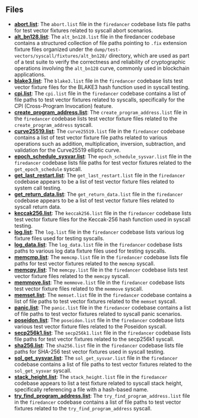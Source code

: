 
## Files
- **[abort.list](syscall-fixtures/abort.list.driver.md)**: The `abort.list` file in the `firedancer` codebase lists file paths for test vector fixtures related to syscall abort scenarios.
- **[alt_bn128.list](syscall-fixtures/alt_bn128.list.driver.md)**: The `alt_bn128.list` file in the firedancer codebase contains a structured collection of file paths pointing to `.fix` extension fixture files organized under the `dump/test-vectors/syscall/fixtures/alt_bn128/` directory, which are used as part of a test suite to verify the correctness and reliability of cryptographic operations involving the `alt_bn128` curve, commonly used in blockchain applications.
- **[blake3.list](syscall-fixtures/blake3.list.driver.md)**: The `blake3.list` file in the `firedancer` codebase lists test vector fixture files for the BLAKE3 hash function used in syscall testing.
- **[cpi.list](syscall-fixtures/cpi.list.driver.md)**: The `cpi.list` file in the `firedancer` codebase contains a list of file paths to test vector fixtures related to syscalls, specifically for the CPI (Cross-Program Invocation) feature.
- **[create_program_address.list](syscall-fixtures/create_program_address.list.driver.md)**: The `create_program_address.list` file in the `firedancer` codebase lists test vector fixture files related to the `create_program_address` syscall.
- **[curve25519.list](syscall-fixtures/curve25519.list.driver.md)**: The `curve25519.list` file in the `firedancer` codebase contains a list of test vector fixture file paths related to various operations such as addition, multiplication, inversion, subtraction, and validation for the Curve25519 elliptic curve.
- **[epoch_schedule_sysvar.list](syscall-fixtures/epoch_schedule_sysvar.list.driver.md)**: The `epoch_schedule_sysvar.list` file in the `firedancer` codebase lists file paths for test vector fixtures related to the `get_epoch_schedule` syscall.
- **[get_last_restart.list](syscall-fixtures/get_last_restart.list.driver.md)**: The `get_last_restart.list` file in the `firedancer` codebase appears to be a list of test vector fixture files related to system call testing.
- **[get_return_data.list](syscall-fixtures/get_return_data.list.driver.md)**: The `get_return_data.list` file in the `firedancer` codebase appears to be a list of test vector fixture files related to syscall return data.
- **[keccak256.list](syscall-fixtures/keccak256.list.driver.md)**: The `keccak256.list` file in the `firedancer` codebase lists test vector fixture files for the Keccak-256 hash function used in syscall testing.
- **[log.list](syscall-fixtures/log.list.driver.md)**: The `log.list` file in the `firedancer` codebase lists various log fixture files used for testing syscalls.
- **[log_data.list](syscall-fixtures/log_data.list.driver.md)**: The `log_data.list` file in the `firedancer` codebase lists paths to various log data fixture files used for testing syscalls.
- **[memcmp.list](syscall-fixtures/memcmp.list.driver.md)**: The `memcmp.list` file in the `firedancer` codebase lists file paths for test vector fixtures related to the `memcmp` syscall.
- **[memcpy.list](syscall-fixtures/memcpy.list.driver.md)**: The `memcpy.list` file in the `firedancer` codebase lists test vector fixture files related to the `memcpy` syscall.
- **[memmove.list](syscall-fixtures/memmove.list.driver.md)**: The `memmove.list` file in the `firedancer` codebase lists test vector fixture files related to the `memmove` syscall.
- **[memset.list](syscall-fixtures/memset.list.driver.md)**: The `memset.list` file in the `firedancer` codebase contains a list of file paths to test vector fixtures related to the `memset` syscall.
- **[panic.list](syscall-fixtures/panic.list.driver.md)**: The `panic.list` file in the `firedancer` codebase contains a list of file paths to test vector fixtures related to syscall panic scenarios.
- **[poseidon.list](syscall-fixtures/poseidon.list.driver.md)**: The `poseidon.list` file in the `firedancer` codebase lists various test vector fixture files related to the Poseidon syscall.
- **[secp256k1.list](syscall-fixtures/secp256k1.list.driver.md)**: The `secp256k1.list` file in the `firedancer` codebase lists file paths for test vector fixtures related to the secp256k1 syscall.
- **[sha256.list](syscall-fixtures/sha256.list.driver.md)**: The `sha256.list` file in the `firedancer` codebase lists file paths for SHA-256 test vector fixtures used in syscall testing.
- **[sol_get_sysvar.list](syscall-fixtures/sol_get_sysvar.list.driver.md)**: The `sol_get_sysvar.list` file in the `firedancer` codebase contains a list of file paths to test vector fixtures related to the `sol_get_sysvar` syscall.
- **[stack_height.list](syscall-fixtures/stack_height.list.driver.md)**: The `stack_height.list` file in the `firedancer` codebase appears to list a test fixture related to syscall stack height, specifically referencing a file with a hash-based name.
- **[try_find_program_address.list](syscall-fixtures/try_find_program_address.list.driver.md)**: The `try_find_program_address.list` file in the `firedancer` codebase contains a list of file paths to test vector fixtures related to the `try_find_program_address` syscall.
